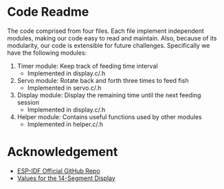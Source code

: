 # Code Readme

The code comprised from four files. Each file implement independent modules, making our code easy to read and maintain. Also, because of its modularity, our code is extensible for future challenges.
Specifically we have the following modules:
1. Timer module: Keep track of feeding time interval  
   - Implemented in display.c/.h  
2. Servo module: Rotate back and forth three times to feed fish  
   - Implemented in servo.c/.h  
3. Display module: Display the remaining time until the next feeding session  
   - Implemented in display.c/.h  
4. Helper module: Contains useful functions used by other modules  
   - Implemented in helper.c/.h  

# Acknowledgement
- [ESP-IDF Official GitHub Repo](https://github.com/espressif/esp-idf)
- [Values for the 14-Segment Display](https://github.com/dmadison/LED-Segment-ASCII/blob/master/14-Segment/14-Segment-ASCII_BIN.txt)